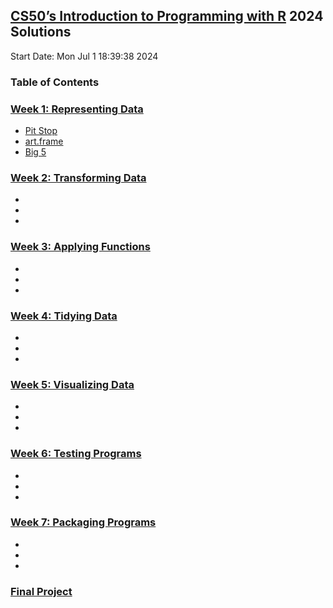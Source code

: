 ## [CS50’s Introduction to Programming with R](https://cs50.harvard.edu/r/2024/) 2024 Solutions

Start Date: Mon Jul  1 18:39:38 2024

### **Table of Contents**
### [Week 1: Representing Data](https://cs50.harvard.edu/r/2024/weeks/1/)
- [Pit Stop](https://github.com/Neeraj303/CS50R/tree/main/week_1/pitstop)
- [art.frame](https://github.com/Neeraj303/CS50R/tree/main/week_1/art.frame)
- [Big 5](https://github.com/Neeraj303/CS50R/tree/main/week_1/big5)


### [Week 2: Transforming Data](https://cs50.harvard.edu/r/2024/weeks/2/)
- []()
- []()
- []()

### [Week 3: Applying Functions](https://cs50.harvard.edu/r/2024/weeks/3/)
- []()
- []()
- []()

### [Week 4: Tidying Data](https://cs50.harvard.edu/r/2024/weeks/4/)
- []()
- []()
- []()

### [Week 5: Visualizing Data](https://cs50.harvard.edu/r/2024/weeks/5/)
- []()
- []()
- []()

### [Week 6: Testing Programs](https://cs50.harvard.edu/r/2024/weeks/6/)
- []()
- []()
- []()

### [Week 7: Packaging Programs](https://cs50.harvard.edu/r/2024/weeks/7/)
- []()
- []()
- []()

### [Final Project](https://cs50.harvard.edu/r/2024/project)
